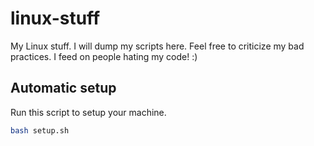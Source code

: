 # linux-stuff

My Linux stuff. I will dump my scripts here. Feel free to criticize my bad practices. I feed on people hating my code! :)

## Automatic setup

Run this script to setup your machine.

```bash
bash setup.sh
```
